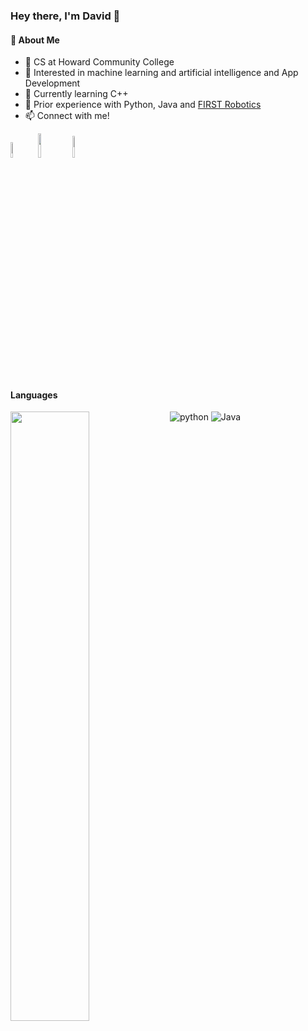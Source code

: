 ### Hey there, I'm David 👋<br/>

#### 🧠 About Me
- 🏫 CS at Howard Community College
- 👀 Interested in machine learning and artificial intelligence and App Development
- 🌱 Currently learning C++ 
- 🤖 Prior experience with Python, Java and <a href="https://github.com/RichardMukam/FRC_2022-8197" target="_blank">FIRST Robotics</a>
- 📫 Connect with me!

<a href="mailto: davidfmajek23@gmail.com"><img width="8%" src="https://img.shields.io/badge/Gmail-D14836?style=for-the-badge&logo=gmail&logoColor=white"></a>
<a href="www.linkedin.com/in/davidmajek/" target="_blank"><img width="10%" src="https://img.shields.io/badge/linkedin-%230077B5.svg?style=for-the-badge&logo=linkedin&logoColor=white"></a>
<a href="https://discord.com/users/186862370365243392" target="_blank"><img width="9.5%" src="https://img.shields.io/badge/Discord-7289DA?style=for-the-badge&logo=discord&logoColor=white"></a>

#### Languages
<img alt="python" src="![Python](https://img.shields.io/badge/python-3670A0?style=for-the-badge&logo=python&logoColor=ffdd54)">
<img alt="Java" src="https://img.shields.io/badge/java-%23ED8B00.svg?style=for-the-badge&logo=java&logoColor=white">

<img align="left" width="50%" src="https://github-readme-stats.vercel.app/api/top-langs/?username=richardmukam&layout=compact">
